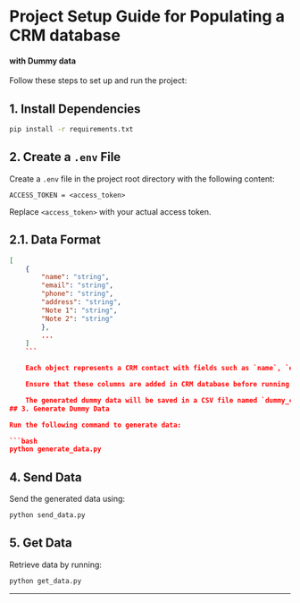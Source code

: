 # Project Setup Guide for Populating a CRM database
#### with Dummy data
Follow these steps to set up and run the project:

## 1. Install Dependencies

```bash
pip install -r requirements.txt
```

## 2. Create a `.env` File

Create a `.env` file in the project root directory with the following content:

```
ACCESS_TOKEN = <access_token>
```

Replace `<access_token>` with your actual access token.
## 2.1. Data Format

```json
[
    {
        "name": "string",
        "email": "string",
        "phone": "string",
        "address": "string",
        "Note 1": "string",
        "Note 2": "string"
        },
        ...
    ]
    ```

    Each object represents a CRM contact with fields such as `name`, `email`, `phone`, `address`, `note_1`, and `note_2`.

    Ensure that these columns are added in CRM database before running the script.

    The generated dummy data will be saved in a CSV file named `dummy_contacts.csv` in the project root directory, with columns corresponding to the same fields.
## 3. Generate Dummy Data

Run the following command to generate data:

```bash
python generate_data.py
```

## 4. Send Data

Send the generated data using:

```bash
python send_data.py
```

## 5. Get Data

Retrieve data by running:

```bash
python get_data.py
```

---
